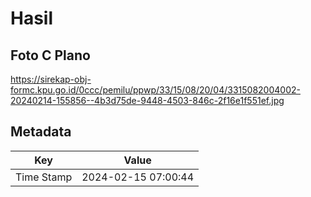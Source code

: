 # Hasil

## Foto C Plano

https://sirekap-obj-formc.kpu.go.id/0ccc/pemilu/ppwp/33/15/08/20/04/3315082004002-20240214-155856--4b3d75de-9448-4503-846c-2f16e1f551ef.jpg


## Metadata

| Key        | Value               |
| ---------- | ------------------- |
| Time Stamp | 2024-02-15 07:00:44 |



